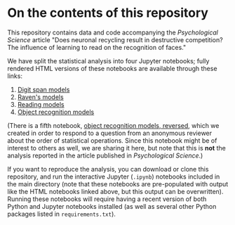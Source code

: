 # On the contents of this repository
This repository contains data and code accompanying the _Psychological Science_ article "Does neuronal recycling result in destructive competition? The influence of learning to read on the recognition of faces."

We have split the statistical analysis into four Jupyter notebooks; fully rendered HTML versions of these notebooks are available through these links:
1. [Digit span models](http://htmlpreview.github.io/?https://github.com/jvparidon/literacy-recognition-memory/blob/master/html_notebooks/digit_span_models.html)
2. [Raven's models](http://htmlpreview.github.io/?https://github.com/jvparidon/literacy-recognition-memory/blob/master/html_notebooks/ravens_models.html)
3. [Reading models](http://htmlpreview.github.io/?https://github.com/jvparidon/literacy-recognition-memory/blob/master/html_notebooks/reading_models.html)
4. [Object recognition models](http://htmlpreview.github.io/?https://github.com/jvparidon/literacy-recognition-memory/blob/master/html_notebooks/object_recognition_models.html)

(There is a fifth notebook, [object recognition models, reversed](http://htmlpreview.github.io/?https://github.com/jvparidon/literacy-recognition-memory/blob/master/html_notebooks/object_recognition_models_reversed.html), which we created in order to respond to a question from an anonymous reviewer about the order of statistical operations. Since this notebook might be of interest to others as well, we are sharing it here, but note that this is **not** the analysis reported in the article published in _Psychological Science_.)

If you want to reproduce the analysis, you can download or clone this repository, and run the interactive Jupyter (`.ipynb`) notebooks included in the main directory (note that these notebooks are pre-populated with output like the HTML notebooks linked above, but this output can be overwritten). Running these notebooks will require having a recent version of both Python and Jupyter notebooks installed (as well as several other Python packages listed in `requirements.txt`).
